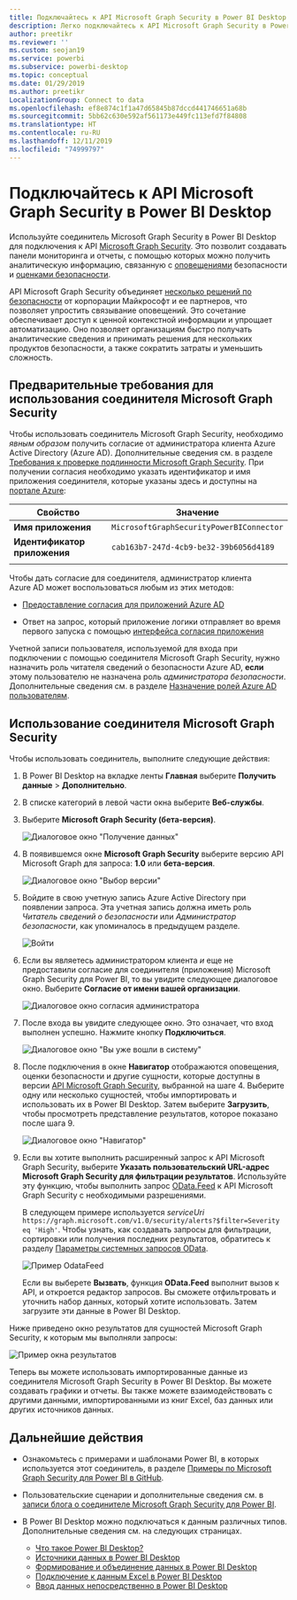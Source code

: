 ```yaml
---
title: Подключайтесь к API Microsoft Graph Security в Power BI Desktop
description: Легко подключайтесь к API Microsoft Graph Security в Power BI Desktop
author: preetikr
ms.reviewer: ''
ms.custom: seojan19
ms.service: powerbi
ms.subservice: powerbi-desktop
ms.topic: conceptual
ms.date: 01/29/2019
ms.author: preetikr
LocalizationGroup: Connect to data
ms.openlocfilehash: ef8e874c1f1a47d65845b87dccd441746651a68b
ms.sourcegitcommit: 5bb62c630e592af561173e449fc113efd7f84808
ms.translationtype: HT
ms.contentlocale: ru-RU
ms.lasthandoff: 12/11/2019
ms.locfileid: "74999797"
---
```

# <a name="connect-to-the-microsoft-graph-security-api-in-power-bi-desktop"></a>Подключайтесь к API Microsoft Graph Security в Power BI Desktop

Используйте соединитель Microsoft Graph Security в Power BI Desktop для подключения к API [Microsoft Graph Security](https://aka.ms/graphsecuritydocs). Это позволит создавать панели мониторинга и отчеты, с помощью которых можно получить аналитическую информацию, связанную с [оповещениями](https://docs.microsoft.com/graph/api/resources/alert?view=graph-rest-1.0) безопасности и [оценками безопасности](https://docs.microsoft.com/graph/api/resources/securescores?view=graph-rest-beta).

API Microsoft Graph Security объединяет [несколько решений по безопасности](https://aka.ms/graphsecurityalerts) от корпорации Майкрософт и ее партнеров, что позволяет упростить связывание оповещений. Это сочетание обеспечивает доступ к ценной контекстной информации и упрощает автоматизацию. Оно позволяет организациям быстро получать аналитические сведения и принимать решения для нескольких продуктов безопасности, а также сократить затраты и уменьшить сложность.

## <a name="prerequisites-to-use-the-microsoft-graph-security-connector"></a>Предварительные требования для использования соединителя Microsoft Graph Security

Чтобы использовать соединитель Microsoft Graph Security, необходимо *явным образом* получить согласие от администратора клиента Azure Active Directory (Azure AD). Дополнительные сведения см. в разделе [Требования к проверке подлинности Microsoft Graph Security](https://aka.ms/graphsecurityauth).
При получении согласия необходимо указать идентификатор и имя приложения соединителя, которые указаны здесь и доступны на [портале Azure](https://portal.azure.com):

| Свойство | Значение |
|----------|-------|
| **Имя приложения** | `MicrosoftGraphSecurityPowerBIConnector` |
| **Идентификатор приложения** | `cab163b7-247d-4cb9-be32-39b6056d4189` |
|||

Чтобы дать согласие для соединителя, администратор клиента Azure AD может воспользоваться любым из этих методов:

* [Предоставление согласия для приложений Azure AD](https://docs.microsoft.com/azure/active-directory/develop/v2-permissions-and-consent)

* Ответ на запрос, который приложение логики отправляет во время первого запуска с помощью [интерфейса согласия приложения](https://docs.microsoft.com/azure/active-directory/develop/application-consent-experience)
   
Учетной записи пользователя, используемой для входа при подключении с помощью соединителя Microsoft Graph Security, нужно назначить роль читателя сведений о безопасности Azure AD, **если** этому пользователю не назначена роль *администратора безопасности*. Дополнительные сведения см. в разделе [Назначение ролей Azure AD пользователям](https://docs.microsoft.com/graph/security-authorization#assign-azure-ad-roles-to-users).

## <a name="using-the-microsoft-graph-security-connector"></a>Использование соединителя Microsoft Graph Security

Чтобы использовать соединитель, выполните следующие действия:

1. В Power BI Desktop на вкладке ленты **Главная** выберите **Получить данные** > **Дополнительно**.
2. В списке категорий в левой части окна выберите **Веб-службы**.
3. Выберите **Microsoft Graph Security (бета-версия)**.

    ![Диалоговое окно "Получение данных"](media/desktop-connect-graph-security/GetData.PNG)
    
4. В появившемся окне **Microsoft Graph Security** выберите версию API Microsoft Graph для запроса: **1.0** или **бета-версия**.

    ![Диалоговое окно "Выбор версии"](media/desktop-connect-graph-security/selectVersion.PNG)
    
5. Войдите в свою учетную запись Azure Active Directory при появлении запроса. Эта учетная запись должна иметь роль *Читатель сведений о безопасности* или *Администратор безопасности*, как упоминалось в предыдущем разделе.

    ![Войти](media/desktop-connect-graph-security/SignIn.PNG) 
    
6. Если вы являетесь администратором клиента *и* еще не предоставили согласие для соединителя (приложения) Microsoft Graph Security для Power BI, то вы увидите следующее диалоговое окно. Выберите **Согласие от имени вашей организации**.

    ![Диалоговое окно согласия администратора](media/desktop-connect-graph-security/AdminConsent.PNG)
    
7. После входа вы увидите следующее окно. Это означает, что вход выполнен успешно. Нажмите кнопку **Подключиться**.

    ![Диалоговое окно "Вы уже вошли в систему"](media/desktop-connect-graph-security/SignedIn.PNG)
    
8. После подключения в окне **Навигатор** отображаются оповещения, оценки безопасности и другие сущности, которые доступны в версии [API Microsoft Graph Security](https://aka.ms/graphsecuritydocs), выбранной на шаге 4. Выберите одну или несколько сущностей, чтобы импортировать и использовать их в Power BI Desktop. Затем выберите **Загрузить**, чтобы просмотреть представление результатов, которое показано после шага 9.

    ![Диалоговое окно "Навигатор"](media/desktop-connect-graph-security/NavTable.PNG)
    
9. Если вы хотите выполнить расширенный запрос к API Microsoft Graph Security, выберите **Указать пользовательский URL-адрес Microsoft Graph Security для фильтрации результатов**. Используйте эту функцию, чтобы выполнить запрос [OData.Feed](https://docs.microsoft.com/power-bi/desktop-connect-odata) к API Microsoft Graph Security с необходимыми разрешениями.

   В следующем примере используется *serviceUri* `https://graph.microsoft.com/v1.0/security/alerts?$filter=Severity eq 'High'`. Чтобы узнать, как создавать запросы для фильтрации, сортировки или получения последних результатов, обратитесь к разделу [Параметры системных запросов OData](https://docs.microsoft.com/graph/query-parameters).

   ![Пример OdataFeed](media/desktop-connect-graph-security/ODataFeed.PNG)
    
   Если вы выберете **Вызвать**, функция **OData.Feed** выполнит вызов к API, и откроется редактор запросов. Вы сможете отфильтровать и уточнить набор данных, который хотите использовать. Затем загрузите эти данные в Power BI Desktop.

Ниже приведено окно результатов для сущностей Microsoft Graph Security, к которым мы выполняли запросы:

   ![Пример окна результатов](media/desktop-connect-graph-security/Result.PNG)
    

Теперь вы можете использовать импортированные данные из соединителя Microsoft Graph Security в Power BI Desktop. Вы можете создавать графики и отчеты. Вы также можете взаимодействовать с другими данными, импортированными из книг Excel, баз данных или других источников данных.

## <a name="next-steps"></a>Дальнейшие действия
* Ознакомьтесь с примерами и шаблонами Power BI, в которых используется этот соединитель, в разделе [Примеры по Microsoft Graph Security для Power BI в GitHub](https://aka.ms/graphsecuritypowerbiconnectorsamples).

* Пользовательские сценарии и дополнительные сведения см. в [записи блога о соединителе Microsoft Graph Security для Power BI](https://aka.ms/graphsecuritypowerbiconnectorblogpost).

* В Power BI Desktop можно подключаться к данным различных типов. Дополнительные сведения см. на следующих страницах.

    * [Что такое Power BI Desktop?](desktop-what-is-desktop.md)
    * [Источники данных в Power BI Desktop](desktop-data-sources.md)
    * [Формирование и объединение данных в Power BI Desktop](desktop-shape-and-combine-data.md)
    * [Подключение к данным Excel в Power BI Desktop](desktop-connect-excel.md)
    * [Ввод данных непосредственно в Power BI Desktop](desktop-enter-data-directly-into-desktop.md)
